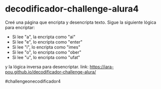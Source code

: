 # decodificador-challenge-alura4

Creé una página que encripta y desencripta texto. 
Sigue la siguiente lógica para encriptar:
- Si lee "a", la encripta como "ai"
- Si lee "e", lo encripta como "enter"
- Si lee "i", lo encripta como "imes"
- Si lee "o", lo encripta como "ober"
- Si lee "u", lo encripta como "ufat"

y la lógica inversa para desencriptar.
link: https://iara-pou.github.io/decodificador-challenge-alura/

#challengeonecodificador4
